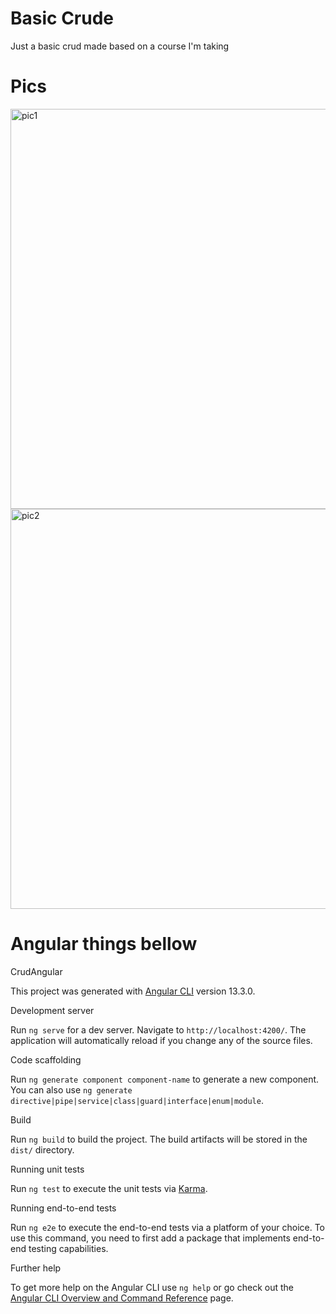 # Basic Crude
Just a basic crud made based on a course I'm taking

# Pics

<img style="width: 640px" scr="https://uploaddeimagens.com.br/images/003/781/309/original/1.png?1647654486" alt="pic1">
<br>
<img style="width: 640px" scr="https://uploaddeimagens.com.br/images/003/781/312/original/2.png?1647654596" alt="pic2">


# Angular things bellow 

 CrudAngular

This project was generated with [Angular CLI](https://github.com/angular/angular-cli) version 13.3.0.

 Development server

Run `ng serve` for a dev server. Navigate to `http://localhost:4200/`. The application will automatically reload if you change any of the source files.

 Code scaffolding

Run `ng generate component component-name` to generate a new component. You can also use `ng generate directive|pipe|service|class|guard|interface|enum|module`.

 Build

Run `ng build` to build the project. The build artifacts will be stored in the `dist/` directory.

 Running unit tests

Run `ng test` to execute the unit tests via [Karma](https://karma-runner.github.io).

 Running end-to-end tests

Run `ng e2e` to execute the end-to-end tests via a platform of your choice. To use this command, you need to first add a package that implements end-to-end testing capabilities.

 Further help

To get more help on the Angular CLI use `ng help` or go check out the [Angular CLI Overview and Command Reference](https://angular.io/cli) page.
